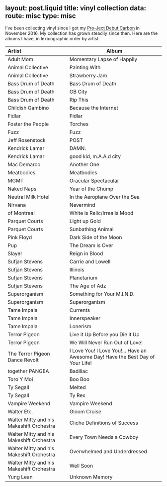 layout: post.liquid
title: vinyl collection
data:
    route: misc
    type: misc
---
I've been collecting vinyl since I got my <a href="http://www.project-audio.com/main.php?prod=debutcarbon">Pro-Ject Debut Carbon</a> in November 2016. My collection has grown steadily since then. Here are the albums I have, in lexicographic order by artist.

| **Artist** | **Album** |
| :-- | --- |
| Adult Mom | Momentary Lapse of Happily |
| Animal Collective | Painting With |
| Animal Collective | Strawberry Jam |
| Bass Drum of Death | Bass Drum of Death |
| Bass Drum of Death | GB City |
| Bass Drum of Death | Rip This |
| Childish Gambino | Because the Internet |
| Fidlar | Fidlar |
| Foster the People | Torches |
| Fuzz | Fuzz |
| Jeff Rosenstock | POST |
| Kendrick Lamar | DAMN. |
| Kendrick Lamar | good kid, m.A.A.d city |
| Mac Demarco | Another One |
| Meatbodies | Meatbodies |
| MGMT | Oracular Spectacular |
| Naked Naps | Year of the Chump |
| Neutral Milk Hotel | In the Aeroplane Over the Sea |
| Nirvana | Nevermind |
| of Montreal | White is Relic/Irrealis Mood |
| Parquet Courts | Light up Gold |
| Parquet Courts | Sunbathing Animal |
| Pink Floyd | Dark Side of the Moon |
| Pup | The Dream is Over |
| Slayer | Reign in Blood |
| Sufjan Stevens | Carrie and Lowell |
| Sufjan Stevens | Illinois |
| Sufjan Stevens | Planetarium |
| Sufjan Stevens | The Age of Adz |
| Superorganism | Something for Your M.I.N.D. |
| Superorganism | Superorganism |
| Tame Impala | Currents |
| Tame Impala | Innerspeaker |
| Tame Impala | Lonerism |
| Terror Pigeon | Live it Up Before you Die it Up |
| Terror Pigeon | We Will Never Run Out of Love! |
| The Terror Pigeon Dance Revolt | I Love You! I Love You!... Have an Awesome Day! Have the Best Day of Your Life! |
| together PANGEA | Badillac |
| Toro Y Moi |  Boo Boo |
| Ty Segall | Melted |
| Ty Segall | Ty Rex |
| Vampire Weekend | Vampire Weekend |
| Walter Etc. | Gloom Cruise |
| Walter Mitty and his Makeshift Orchestra | Cliche Definitions of Success |
| Walter Mitty and his Makeshift Orchestra | Every Town Needs a Cowboy |
| Walter Mitty and his Makeshift Orchestra | Overwhelmed and Underdressed |
| Walter Mitty and his Makeshift Orchestra | Well Soon |
| Yung Lean | Unknown Memory |
